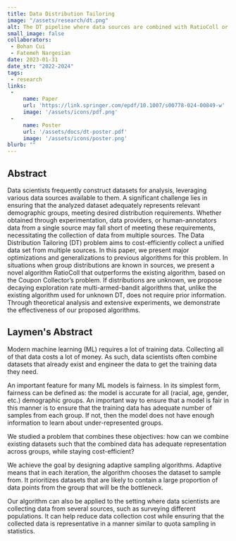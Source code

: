 ```yaml
---
title: Data Distribution Tailoring
image: "/assets/research/dt.png"
alt: The DT pipeline where data sources are combined with RatioColl or EpsilonGreedy to form a balanced unified dataset.
small_image: false
collaborators: 
 - Bohan Cui
 - Fatemeh Nargesian
date: 2023-01-31
date_str: "2022-2024"
tags:
 - research
links:
 -
     name: Paper
     url: 'https://link.springer.com/epdf/10.1007/s00778-024-00849-w'
     image: '/assets/icons/pdf.png'
 - 
     name: Poster
     url: '/assets/docs/dt-poster.pdf'
     image: '/assets/icons/poster.png'
blurb: ""
---
```


## Abstract

Data scientists frequently construct datasets for analysis, leveraging various data sources available to them. A significant challenge lies in ensuring that the analyzed dataset adequately represents relevant demographic groups, meeting desired distribution requirements. Whether obtained through experimentation, data providers, or human-annotators data from a single source may fall short of meeting these requirements, necessitating the collection of data from multiple sources. The Data Distribution Tailoring (DT) problem aims to cost-efficiently collect a unified data set from multiple sources. In this paper, we present major optimizations and generalizations to previous algorithms for this problem. In situations when group distributions are known in sources, we present a novel algorithm RatioColl that outperforms the existing algorithm, based on the Coupon Collector’s problem. If distributions are unknown, we propose decaying exploration rate multi-armed-bandit algorithms that, unlike the existing algorithm used for unknown DT, does not require prior information. Through theoretical analysis and extensive experiments, we demonstrate the effectiveness of our proposed algorithms.

## Laymen's Abstract

Modern machine learning (ML) requires a lot of training data. Collecting all of that data costs a lot of money. As such, data scientists often combine datasets that already exist and engineer the data to get the training data they need.

An important feature for many ML models is fairness. In its simplest form, fairness can be defined as: the model is accurate for all (racial, age, gender, etc.) demographic groups. An important way to ensure that a model is fair in this manner is to ensure that the training data has adequate number of samples from each group. If not, then the model does not have enough information to learn about under-represented groups.

We studied a problem that combines these objectives: how can we combine existing datasets such that the combined data has adequate representation across groups, while staying cost-efficient?

We achieve the goal by designing adaptive sampling algorithms. Adaptive means that in each iteration, the algorithm chooses the dataset to sample from. It prioritizes datasets that are likely to contain a large proportion of data points from the group that will be the bottleneck.

Our algorithm can also be applied to the setting where data scientists are collecting data from several sources, such as surveying different populations. It can help reduce data collection cost while ensuring that the collected data is representative in a manner similar to quota sampling in statistics. 